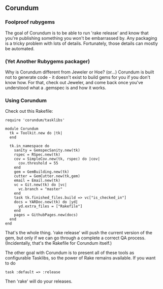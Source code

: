 ## Corundum
### Foolproof rubygems

The goal of Corundum is to be able to run 'rake release' and know that
you're publishing something you won't be embarrassed by.  Any packaging is a
tricky problem with lots of details.  Fortunately, those details can mostly
be automated.

### (Yet Another Rubygems packager)

Why is Corundum different from Jeweler or Hoe?  (or...) Corundum is built not
to generate code - it doesn't exist to build gems for you if you don't know
how.  For that, check out Jeweler, and come back once you've understood what a
.gemspec is and how it works.

### Using Corundum

Check out this Rakefile:

    require 'corundum/tasklibs'

    module Corundum
      tk = Toolkit.new do |tk|
      end

      tk.in_namespace do
        sanity = GemspecSanity.new(tk)
        rspec = RSpec.new(tk)
        cov = SimpleCov.new(tk, rspec) do |cov|
          cov.threshold = 55
        end
        gem = GemBuilding.new(tk)
        cutter = GemCutter.new(tk,gem)
        email = Email.new(tk)
        vc = Git.new(tk) do |vc|
          vc.branch = "master"
        end
        task tk.finished_files.build => vc["is_checked_in"]
        docs = YARDoc.new(tk) do |yd|
          yd.extra_files = ["Rakefile"]
        end
        pages = GithubPages.new(docs)
      end
    end

That's the whole thing.  'rake release' will push the current version of the
gem, but only if we can go through a complete a correct QA process.
(Incidentally, that's the Rakefile for Corundum itself.)

The other goal with Corundum is to present all of these tools as
configurable Tasklibs, so the power of Rake remains available.  If you want
to do

    task :default => :release

Then 'rake' will do your releases.
